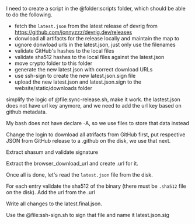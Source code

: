 I need to create a script in the @folder:scripts folder, 
which should be able to do the following.


- fetch the `latest.json` from the latest release of devrig from  https://github.com/jonnyzzz/devrig.dev/releases
- donwload all artifacts for the release locally and maintain the map <url> to <local path>
- ugnore donwload urls in the latest.json, just only use the filenames
- validate GitHub's hashes to the local files
- validate sha512 hashes to the local files against the latest.json
- move crypto folder to this folder
- generate the new latest.json with correct download URLs
- use ssh-sign to create the new latest.json.sign file
- upload the new latest.json and latest.json.sign to the website/static/downloads folder


simplify the logic of @file:sync-release.sh, make it work. the lastest.json does not have url key anymore, and we need to add the url key based on github metadata.

My bash does not have declare -A, so we use files to store that data instead

Change the login to download all atrifacts from GitHub first, put respective JSON from GitHub release to a <file>.github on the disk, we use that next.

Extract shasum and validate signature

Extract the browser_download_url and create <file>.url for it.


Once all is done, let's read the `latest.json` file from the disk.

For each entry validate the sha512 of the binary (there must be `.sha512` file on the disk). Add the url from the <file>.url

Write all changes to the latest.final.json.

Use the @file:ssh-sign.sh to sign that file and name it latest.json.sig

